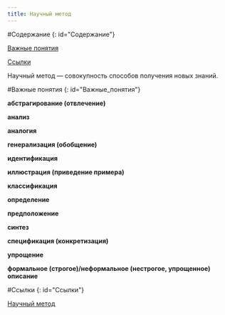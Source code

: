```yaml
---
title: Научный метод
---
```


#Содержание
{: id="Содержание"}

[Важные понятия](#Важные_понятия)

[Ссылки](#Ссылки)

Научный метод — совокупность способов получения новых знаний.

#Важные понятия
{: id="Важные_понятия"}

**абстрагирование (отвлечение)**

**анализ**

**аналогия**

**генерализация (обобщение)**

**идентификация**

**иллюстрация (приведение примера)**

**классификация**

**определение**

**предположение**

**синтез**

**спецификация (конкретизация)**

**упрощение**

**формальное (строгое)/неформальное (нестрогое, упрощенное) описание**

#Ссылки
{: id="Ссылки"}

[Научный метод](https://ru.wikipedia.org/wiki/%D0%9D%D0%B0%D1%83%D1%87%D0%BD%D1%8B%D0%B9_%D0%BC%D0%B5%D1%82%D0%BE%D0%B4)
